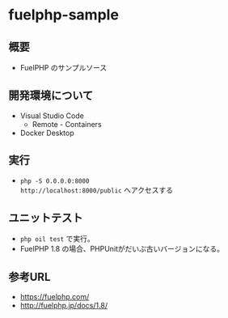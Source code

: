 # fuelphp-sample

## 概要

- FuelPHP のサンプルソース

## 開発環境について

- Visual Studio Code
  - Remote - Containers
- Docker Desktop

## 実行

- `php -S 0.0.0.0:8000`  
`http://localhost:8000/public` へアクセスする

## ユニットテスト

- `php oil test` で実行。
- FuelPHP 1.8 の場合、PHPUnitがだいぶ古いバージョンになる。

## 参考URL

- https://fuelphp.com/
- http://fuelphp.jp/docs/1.8/
